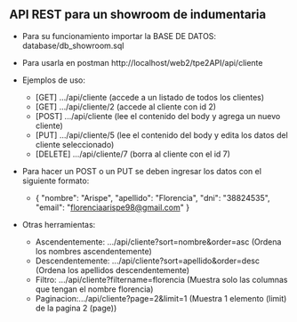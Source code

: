 ## API REST para un showroom de indumentaria
- Para su funcionamiento importar la BASE DE DATOS: database/db_showroom.sql
- Para usarla en postman http://localhost/web2/tpe2API/api/cliente
- Ejemplos de uso:
    - [GET] .../api/cliente (accede a un listado de todos los clientes)
    - [GET] .../api/cliente/2 (accede al cliente con id 2)
    - [POST] .../api/cliente (lee el contenido del body y agrega un nuevo cliente)
    - [PUT] .../api/cliente/5 (lee el contenido del body y edita los datos del cliente seleccionado)
    - [DELETE] .../api/cliente/7 (borra al cliente con el id 7)

- Para hacer un POST o un PUT se deben ingresar los datos con el siguiente formato:
    - {
            "nombre": "Arispe",
            "apellido": "Florencia",
            "dni": "38824535",
            "email": "florenciaarispe98@gmail.com"
    }

- Otras herramientas:
    - Ascendentemente: .../api/cliente?sort=nombre&order=asc (Ordena los nombres ascendentemente)
    - Descendentemente: .../api/cliente?sort=apellido&order=desc (Ordena los apellidos descendentemente)
    - Filtro: .../api/cliente?filtername=florencia (Muestra solo las columnas que tengan el nombre florencia)
    - Paginacion:.../api/cliente?page=2&limit=1 (Muestra 1 elemento (limit) de la pagina 2 (page))

